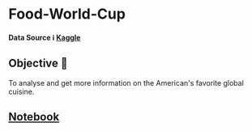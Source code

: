 # Food-World-Cup

#### Data Source ℹ️  [Kaggle](https://www.kaggle.com/tunguz/food-world-cup)

## Objective 🔑   
To analyse and get more information on the American's favorite global cuisine.  

## [Notebook]() 
